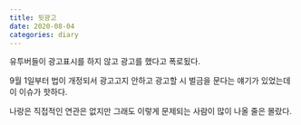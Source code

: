 ```yaml
---
title: 뒷광고
date: 2020-08-04
categories: diary
---
```

유투버들이 광고표시를 하지 않고 광고를 했다고 폭로됬다.

9월 1일부터 법이 개정되서 광고고지 안하고 광고할 시 벌금을 문다는 얘기가 있었는데 이 이슈가 핫하다.

나랑은 직접적인 연관은 없지만 그래도 이렇게 문제되는 사람이 많이 나올 줄은 몰랐다.